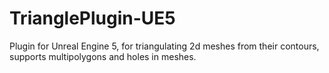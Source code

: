# TrianglePlugin-UE5
Plugin for Unreal Engine 5, for triangulating 2d meshes from their contours, supports multipolygons and holes in meshes.
